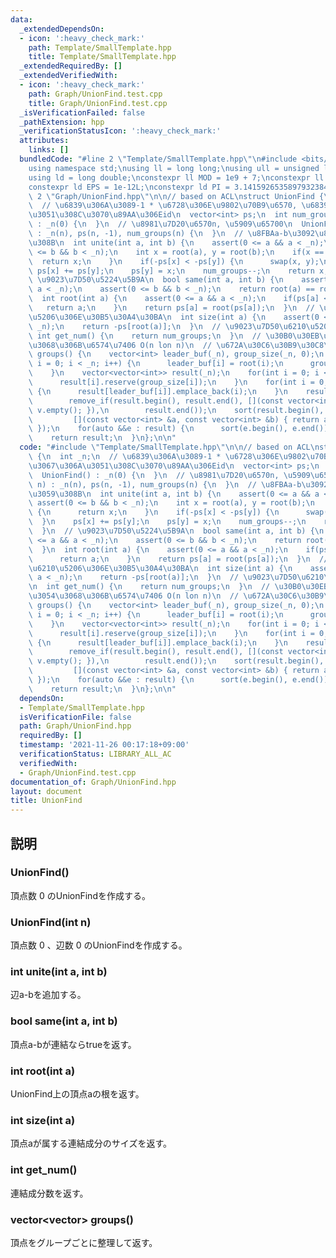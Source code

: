 ```yaml
---
data:
  _extendedDependsOn:
  - icon: ':heavy_check_mark:'
    path: Template/SmallTemplate.hpp
    title: Template/SmallTemplate.hpp
  _extendedRequiredBy: []
  _extendedVerifiedWith:
  - icon: ':heavy_check_mark:'
    path: Graph/UnionFind.test.cpp
    title: Graph/UnionFind.test.cpp
  _isVerificationFailed: false
  _pathExtension: hpp
  _verificationStatusIcon: ':heavy_check_mark:'
  attributes:
    links: []
  bundledCode: "#line 2 \"Template/SmallTemplate.hpp\"\n#include <bits/stdc++.h>\n\
    using namespace std;\nusing ll = long long;\nusing ull = unsigned long long;\n\
    using ld = long double;\nconstexpr ll MOD = 1e9 + 7;\nconstexpr ll INF = 1e+18;\n\
    constexpr ld EPS = 1e-12L;\nconstexpr ld PI = 3.14159265358979323846L;\n#line\
    \ 2 \"Graph/UnionFind.hpp\"\n\n// based on ACL\nstruct UnionFind {\n  int _n;\n\
    \  // \u6839\u306A\u3089-1 * \u6728\u306E\u9802\u70B9\u6570, \u6839\u3067\u306A\
    \u3051\u308C\u3070\u89AA\u306Eid\n  vector<int> ps;\n  int num_groups;\n  UnionFind()\
    \ : _n(0) {\n  }\n  // \u8981\u7D20\u6570n, \u5909\u65700\n  UnionFind(int n)\
    \ : _n(n), ps(n, -1), num_groups(n) {\n  }\n  // \u8FBAa-b\u3092\u8FFD\u52A0\u3059\
    \u308B\n  int unite(int a, int b) {\n    assert(0 <= a && a < _n);\n    assert(0\
    \ <= b && b < _n);\n    int x = root(a), y = root(b);\n    if(x == y) {\n    \
    \  return x;\n    }\n    if(-ps[x] < -ps[y]) {\n      swap(x, y);\n    }\n   \
    \ ps[x] += ps[y];\n    ps[y] = x;\n    num_groups--;\n    return x;\n  }\n  //\
    \ \u9023\u7D50\u5224\u5B9A\n  bool same(int a, int b) {\n    assert(0 <= a &&\
    \ a < _n);\n    assert(0 <= b && b < _n);\n    return root(a) == root(b);\n  }\n\
    \  int root(int a) {\n    assert(0 <= a && a < _n);\n    if(ps[a] < 0) {\n   \
    \   return a;\n    }\n    return ps[a] = root(ps[a]);\n  }\n  // \u9023\u7D50\u6210\
    \u5206\u306E\u30B5\u30A4\u30BA\n  int size(int a) {\n    assert(0 <= a && a <\
    \ _n);\n    return -ps[root(a)];\n  }\n  // \u9023\u7D50\u6210\u5206\u6570\n \
    \ int get_num() {\n    return num_groups;\n  }\n  // \u30B0\u30EB\u30FC\u30D7\u3054\
    \u3068\u306B\u6574\u7406 O(n lon n)\n  // \u672A\u30C6\u30B9\u30C8\n  vector<vector<int>>\
    \ groups() {\n    vector<int> leader_buf(_n), group_size(_n, 0);\n    for(int\
    \ i = 0; i < _n; i++) {\n      leader_buf[i] = root(i);\n      group_size[leader_buf[i]]++;\n\
    \    }\n    vector<vector<int>> result(_n);\n    for(int i = 0; i < _n; i++) {\n\
    \      result[i].reserve(group_size[i]);\n    }\n    for(int i = 0; i < _n; i++)\
    \ {\n      result[leader_buf[i]].emplace_back(i);\n    }\n    result.erase(\n\
    \        remove_if(result.begin(), result.end(), [](const vector<int> &v) { return\
    \ v.empty(); }),\n        result.end());\n    sort(result.begin(), result.end(),\n\
    \         [](const vector<int> &a, const vector<int> &b) { return a.size() < b.size();\
    \ });\n    for(auto &&e : result) {\n      sort(e.begin(), e.end());\n    }\n\
    \    return result;\n  }\n};\n\n"
  code: "#include \"Template/SmallTemplate.hpp\"\n\n// based on ACL\nstruct UnionFind\
    \ {\n  int _n;\n  // \u6839\u306A\u3089-1 * \u6728\u306E\u9802\u70B9\u6570, \u6839\
    \u3067\u306A\u3051\u308C\u3070\u89AA\u306Eid\n  vector<int> ps;\n  int num_groups;\n\
    \  UnionFind() : _n(0) {\n  }\n  // \u8981\u7D20\u6570n, \u5909\u65700\n  UnionFind(int\
    \ n) : _n(n), ps(n, -1), num_groups(n) {\n  }\n  // \u8FBAa-b\u3092\u8FFD\u52A0\
    \u3059\u308B\n  int unite(int a, int b) {\n    assert(0 <= a && a < _n);\n   \
    \ assert(0 <= b && b < _n);\n    int x = root(a), y = root(b);\n    if(x == y)\
    \ {\n      return x;\n    }\n    if(-ps[x] < -ps[y]) {\n      swap(x, y);\n  \
    \  }\n    ps[x] += ps[y];\n    ps[y] = x;\n    num_groups--;\n    return x;\n\
    \  }\n  // \u9023\u7D50\u5224\u5B9A\n  bool same(int a, int b) {\n    assert(0\
    \ <= a && a < _n);\n    assert(0 <= b && b < _n);\n    return root(a) == root(b);\n\
    \  }\n  int root(int a) {\n    assert(0 <= a && a < _n);\n    if(ps[a] < 0) {\n\
    \      return a;\n    }\n    return ps[a] = root(ps[a]);\n  }\n  // \u9023\u7D50\
    \u6210\u5206\u306E\u30B5\u30A4\u30BA\n  int size(int a) {\n    assert(0 <= a &&\
    \ a < _n);\n    return -ps[root(a)];\n  }\n  // \u9023\u7D50\u6210\u5206\u6570\
    \n  int get_num() {\n    return num_groups;\n  }\n  // \u30B0\u30EB\u30FC\u30D7\
    \u3054\u3068\u306B\u6574\u7406 O(n lon n)\n  // \u672A\u30C6\u30B9\u30C8\n  vector<vector<int>>\
    \ groups() {\n    vector<int> leader_buf(_n), group_size(_n, 0);\n    for(int\
    \ i = 0; i < _n; i++) {\n      leader_buf[i] = root(i);\n      group_size[leader_buf[i]]++;\n\
    \    }\n    vector<vector<int>> result(_n);\n    for(int i = 0; i < _n; i++) {\n\
    \      result[i].reserve(group_size[i]);\n    }\n    for(int i = 0; i < _n; i++)\
    \ {\n      result[leader_buf[i]].emplace_back(i);\n    }\n    result.erase(\n\
    \        remove_if(result.begin(), result.end(), [](const vector<int> &v) { return\
    \ v.empty(); }),\n        result.end());\n    sort(result.begin(), result.end(),\n\
    \         [](const vector<int> &a, const vector<int> &b) { return a.size() < b.size();\
    \ });\n    for(auto &&e : result) {\n      sort(e.begin(), e.end());\n    }\n\
    \    return result;\n  }\n};\n\n"
  dependsOn:
  - Template/SmallTemplate.hpp
  isVerificationFile: false
  path: Graph/UnionFind.hpp
  requiredBy: []
  timestamp: '2021-11-26 00:17:18+09:00'
  verificationStatus: LIBRARY_ALL_AC
  verifiedWith:
  - Graph/UnionFind.test.cpp
documentation_of: Graph/UnionFind.hpp
layout: document
title: UnionFind
---
```


## 説明

### UnionFind()
頂点数 $0$ のUnionFindを作成する。

### UnionFind(int n)
頂点数 $0$ 、辺数 $0$ のUnionFindを作成する。

### int unite(int a, int b)
辺a-bを追加する。

### bool same(int a, int b)
頂点a-bが連結ならtrueを返す。

### int root(int a)
UnionFind上の頂点aの根を返す。

### int size(int a)
頂点aが属する連結成分のサイズを返す。

### int get_num()
連結成分数を返す。

### vector<vector<int>> groups()
頂点をグループごとに整理して返す。